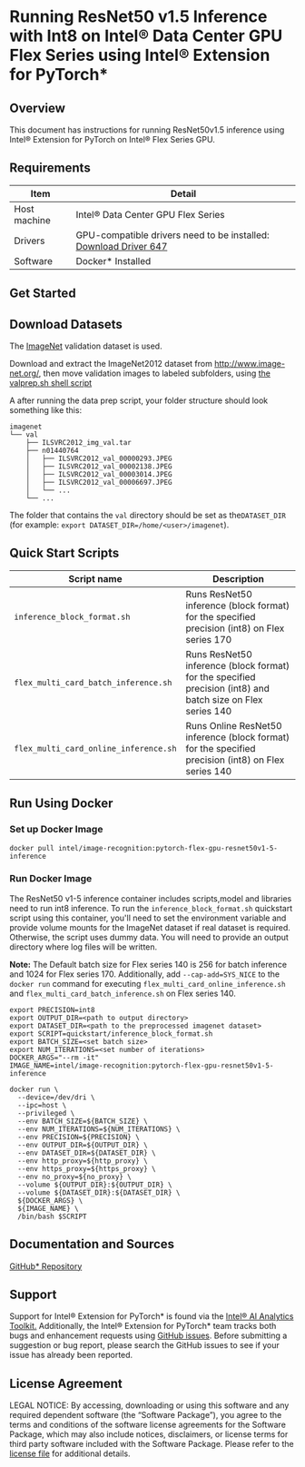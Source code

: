 # Running ResNet50 v1.5 Inference with Int8 on Intel® Data Center GPU Flex Series using Intel® Extension for PyTorch*


## Overview

This document has instructions for running ResNet50v1.5 inference using Intel® Extension for PyTorch on Intel® Flex Series GPU.

## Requirements
| Item | Detail |
| ------ | ------- |
| Host machine  | Intel® Data Center GPU Flex Series  |
| Drivers | GPU-compatible drivers need to be installed: [Download Driver 647](https://dgpu-docs.intel.com/releases/stable_647_21_20230714.html)
| Software | Docker* Installed |

## Get Started

## Download Datasets

The [ImageNet](http://www.image-net.org/) validation dataset is used.

Download and extract the ImageNet2012 dataset from http://www.image-net.org/, then move validation images to labeled subfolders, using [the valprep.sh shell script](https://raw.githubusercontent.com/soumith/imagenetloader.torch/master/valprep.sh)

A after running the data prep script, your folder structure should look something like this:

```
imagenet
└── val
    ├── ILSVRC2012_img_val.tar
    ├── n01440764
    │   ├── ILSVRC2012_val_00000293.JPEG
    │   ├── ILSVRC2012_val_00002138.JPEG
    │   ├── ILSVRC2012_val_00003014.JPEG
    │   ├── ILSVRC2012_val_00006697.JPEG
    │   └── ...
    └── ...
```
The folder that contains the `val` directory should be set as the`DATASET_DIR`
(for example: `export DATASET_DIR=/home/<user>/imagenet`).

## Quick Start Scripts

| Script name | Description |
|-------------|-------------|
| `inference_block_format.sh` | Runs ResNet50 inference (block format) for the specified precision (int8) on Flex series 170 |
| `flex_multi_card_batch_inference.sh` | Runs ResNet50 inference (block format) for the specified precision (int8) and batch size on Flex series 140 |
| `flex_multi_card_online_inference.sh` | Runs Online ResNet50 inference (block format) for the specified precision (int8) on Flex series 140 | 

## Run Using Docker

### Set up Docker Image

```
docker pull intel/image-recognition:pytorch-flex-gpu-resnet50v1-5-inference
```
### Run Docker Image
The ResNet50 v1-5 inference container includes scripts,model and libraries need to run int8 inference. To run the `inference_block_format.sh` quickstart script using this container, you'll need to set the environment variable and provide volume mounts for the ImageNet dataset if real dataset is required. Otherwise, the script uses dummy data. You will need to provide an output directory where log files will be written. 

**Note:** The Default batch size for Flex series 140 is 256 for batch inference and 1024 for Flex series 170. Additionally, add `--cap-add=SYS_NICE` to the `docker run` command for executing `flex_multi_card_online_inference.sh` and `flex_multi_card_batch_inference.sh` on Flex series 140.
```
export PRECISION=int8
export OUTPUT_DIR=<path to output directory>
export DATASET_DIR=<path to the preprocessed imagenet dataset>
export SCRIPT=quickstart/inference_block_format.sh 
export BATCH_SIZE=<set batch size>
export NUM_ITERATIONS=<set number of iterations>
DOCKER_ARGS="--rm -it"
IMAGE_NAME=intel/image-recognition:pytorch-flex-gpu-resnet50v1-5-inference

docker run \
  --device=/dev/dri \
  --ipc=host \
  --privileged \
  --env BATCH_SIZE=${BATCH_SIZE} \
  --env NUM_ITERATIONS=${NUM_ITERATIONS} \
  --env PRECISION=${PRECISION} \
  --env OUTPUT_DIR=${OUTPUT_DIR} \
  --env DATASET_DIR=${DATASET_DIR} \
  --env http_proxy=${http_proxy} \
  --env https_proxy=${https_proxy} \
  --env no_proxy=${no_proxy} \
  --volume ${OUTPUT_DIR}:${OUTPUT_DIR} \
  --volume ${DATASET_DIR}:${DATASET_DIR} \
  ${DOCKER_ARGS} \
  ${IMAGE_NAME} \
  /bin/bash $SCRIPT
  ```

## Documentation and Sources

[GitHub* Repository](https://github.com/IntelAI/models/tree/master/dockerfiles/model_containers)

## Support
Support for Intel® Extension for PyTorch* is found via the [Intel® AI Analytics Toolkit.](https://www.intel.com/content/www/us/en/developer/tools/oneapi/ai-analytics-toolkit.html#gs.qbretz) Additionally, the Intel® Extension for PyTorch* team tracks both bugs and enhancement requests using [GitHub issues](https://github.com/intel/intel-extension-for-pytorch/issues). Before submitting a suggestion or bug report, please search the GitHub issues to see if your issue has already been reported.

## License Agreement

LEGAL NOTICE: By accessing, downloading or using this software and any required dependent software (the “Software Package”), you agree to the terms and conditions of the software license agreements for the Software Package, which may also include notices, disclaimers, or license terms for third party software included with the Software Package. Please refer to the [license file](https://github.com/IntelAI/models/tree/master/third_party) for additional details.
